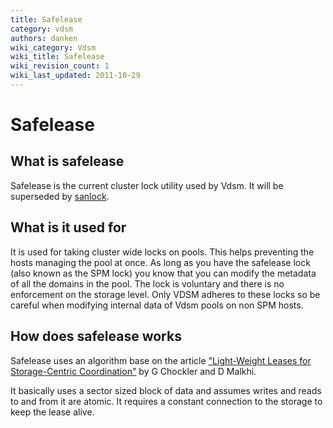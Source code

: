 ```yaml
---
title: Safelease
category: vdsm
authors: danken
wiki_category: Vdsm
wiki_title: Safelease
wiki_revision_count: 1
wiki_last_updated: 2011-10-29
---
```


# Safelease

## What is safelease

Safelease is the current cluster lock utility used by Vdsm. It will be superseded by [sanlock](/develop/developer-guide/vdsm/sanlock/).

## What is it used for

It is used for taking cluster wide locks on pools. This helps preventing the hosts managing the pool at once. As long as you have the safelease lock (also known as the SPM lock) you know that you can modify the metadata of all the domains in the pool. The lock is voluntary and there is no enforcement on the storage level. Only VDSM adheres to these locks so be careful when modifying internal data of Vdsm pools on non SPM hosts.

## How does safelease works

Safelease uses an algorithm base on the article ["Light-Weight Leases for Storage-Centric Coordination"](http://www.springerlink.com/index/x1155p2744917647.pdf) by G Chockler and D Malkhi.

It basically uses a sector sized block of data and assumes writes and reads to and from it are atomic. It requires a constant connection to the storage to keep the lease alive.


